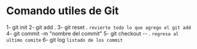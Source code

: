 # Comando utiles de Git

1- git init
2- git add .
3- git reset .  ```revierte todo lo que agrego el git add```
4- git commit -m "nombre del commit"
5- git checkout -- .  ```regresa al ultimo comite```
6- git log      ```listado de los commit```
